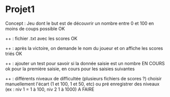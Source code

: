 # Projet1

Concept : Jeu dont le but est de découvrir un nombre entre 0 et 100 en moins de coups possible
OK

++ : fichier .txt avec les scores
OK

++ : après la victoire, on demande le nom du joueur et on affiche les scores triés
OK

++ : ajouter un test pour savoir si la donnée saisie est un nombre
EN COURS
	ok pour la première saisie, en cours pour les saisies suivantes

++ : différents niveaux de difficultée (plusieurs fichiers de scores ?)
	choisir manuellement l'écart (1 et 100, 1 et 50, etc)
		ou
	pré enregistrer des niveaux (ex : niv 1 = 1 à 100, niv 2  1 à 1000)
A FAIRE
